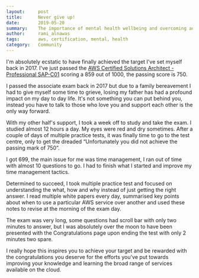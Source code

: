 ```yaml
---
layout:     post
title:      Never give up!
date:       2019-05-20
summary:    The importance of mental health wellbeing and overcoming adversity
author:     rami_alnawas
tags:       aws, certification, mental, health
category:   Community
---
```

I'm absolutely ecstatic to have finally achieved the target I've set myself back in 2017. I've just passed the [AWS Certified Solutions Architect - Professional SAP-C01](https://www.certmetrics.com/amazon/public/badge.aspx?i=4&t=c&d=2019-05-18&ci=AWS00361425) scoring a 859 out of 1000, the passing score is 750.

I passed the associate exam back in 2017 but due to a family bereavement I had to give myself some time to grieve, losing my father has had a profound impact on my day to day life. It's not something you can put behind you, instead you have to talk to those who love you and support each other is the only way forward.

With my other half's support, I took a week off to study and take the exam. I studied almost 12 hours a day. My eyes were red and dry sometimes. After a couple of days of multiple practice tests, it was finally time to go to the test centre, only to get the dreaded “Unfortunately you did not achieve the passing mark of 750”.

I got 699, the main issue for me was time management, I ran out of time with almost 10 questions to go. I had to finish what I started and improve my time management tactics.

Determined to succeed, I took multiple practice test and focused on understanding the what, how and why instead of just getting the right answer. I read multiple white papers every day, summarised key points about when to use a particular AWS service over another and used these notes to revise at the morning of the exam day.

The exam was very long, some questions had scroll bar with only two minutes to answer, but I was absolutely over the moon to have been presented with the Congratulations page upon ending the test with only 2 minutes two spare.

I really hope this inspires you to achieve your target and be rewarded with the congratulations you deserve for the efforts you've put towards improving your knowledge and learning the broad range of services available on the cloud.
